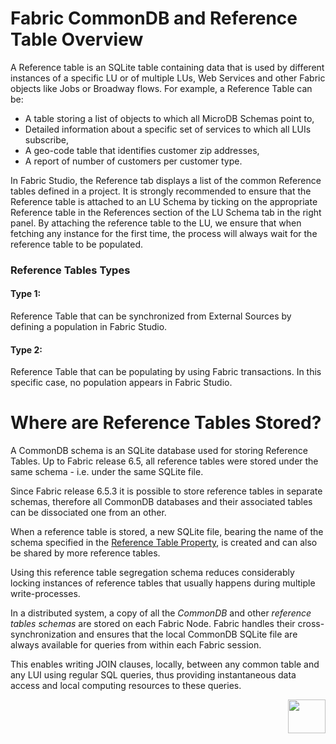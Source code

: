 # **Fabric CommonDB and Reference Table Overview** 

A Reference table is an SQLite table containing data that is used by different instances of a specific LU or of multiple LUs, Web Services and other Fabric objects like Jobs or Broadway flows.
For example, a Reference Table can be:

- A table storing a list of objects to which all MicroDB Schemas point to, 
- Detailed information about a specific set of services to which all LUIs subscribe, 
- A geo-code table that identifies customer zip addresses, 
- A report of number of customers per customer type. 

In Fabric Studio, the Reference tab displays a list of the common Reference tables defined in a project. It is strongly recommended to ensure that the Reference table is attached to an LU Schema by ticking on the appropriate Reference table in the References section of the LU Schema tab in the right panel. 
By attaching the reference table to the LU, we ensure that when fetching any instance for the first time, the process will always wait for the reference table to be populated.

### **Reference Tables Types**
#### Type 1:
Reference Table that can be synchronized from External Sources by defining a population in Fabric Studio. 

#### Type 2:
Reference Table that can be populating by using Fabric transactions. In this specific case, no population appears in Fabric Studio. 


# **Where are Reference Tables Stored?**

A CommonDB schema is an SQLite database used for storing Reference Tables. Up to Fabric release 6.5, all reference tables were stored under the same schema - i.e. under the same SQLite file. 

Since Fabric release 6.5.3 it is possible to store reference tables in separate schemas, therefore all CommonDB databases and their associated tables can be dissociated one from an other. 

When a reference table is stored, a new SQLite file, bearing the name of the schema specified in the [Reference Table Property](/articles/22_reference(commonDB)_tables/02_reference_table_fabric_studio.md#reference-tables-properties), is created and can also be shared by more reference tables.

Using this reference table segregation schema reduces considerably locking instances of reference tables that usually happens during multiple write-processes.

In a distributed system, a copy of all the *CommonDB* and other *reference tables schemas* are stored on each Fabric Node.
Fabric handles their cross-synchronization and ensures that the local CommonDB SQLite file are always available for queries from within each Fabric session. 

This enables writing JOIN clauses, locally, between any common table and any LUI using regular SQL queries, thus providing instantaneous data access and local computing resources to these queries. 



[<img align="right" width="60" height="54" src="/articles/images/Next.png">](/articles/22_reference%28commonDB%29_tables/02_reference_table_fabric_studio.md) 

